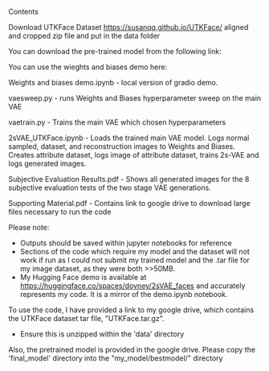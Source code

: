 Contents

Download UTKFace Dataset https://susanqq.github.io/UTKFace/
aligned and cropped zip file and put in the data folder

You can download the pre-trained model from the following link:

You can use the wieghts and biases demo here:

Weights and biases
demo.ipynb - local version of gradio demo. 

vaesweep.py - runs Weights and Biases hyperparameter sweep on the main VAE

vaetrain.py - Trains the main VAE which chosen hyperparameters

2sVAE_UTKFace.ipynb - Loads the trained main VAE model. Logs normal sampled, dataset, and reconstruction images to Weights and Biases.
Creates attribute dataset, logs image of attribute dataset, trains 2s-VAE and logs generated images.

Subjective Evaluation Results.pdf - Shows all generated images for the 8 subjective evaluation tests of the two stage VAE generations.

Supporting Material.pdf - Contains link to google drive to download large files necessary to run the code

Please note:
- Outputs should be saved within jupyter notebooks for reference
- Sections of the code which require my model and the dataset will not work if run as I could not submit my trained model and the .tar file for my image dataset, as they were both >>50MB.
- My Hugging Face demo is available at https://huggingface.co/spaces/doyney/2sVAE_faces and accurately represents my code. It is a mirror of the demo.ipynb notebook.


To use the code, I have provided a link to my google drive, which contains the UTKFace dataset tar file, "UTKFace.tar.gz".
- Ensure this is unzipped within the 'data' directory

Also, the pretrained model is provided in the google drive. Please copy the 'final_model' directory into the "my_model/bestmodel/" directory